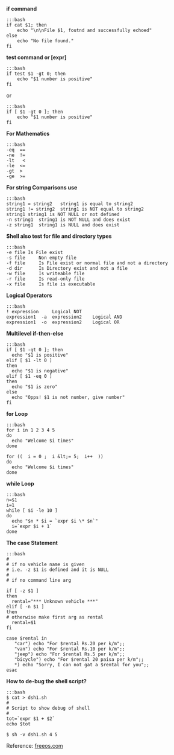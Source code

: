 **if command**

    :::bash
    if cat $1; then
        echo "\n\nFile $1, foutnd and successfully echoed"
    else
        echo "No file found."
    fi

**test command or [expr]**

    :::bash
    if test $1 -gt 0; then
        echo "$1 number is positive"
    fi

or

    :::bash
    if [ $1 -gt 0 ]; then
        echo "$1 number is positive"
    fi

**For Mathematics**


    :::bash
    -eq  ==
    -ne  !=
    -lt   <
    -le  <=
    -gt  >
    -ge  >=


**For string Comparisons use**


    :::bash
    string1 = string2	string1 is equal to string2
    string1 != string2	string1 is NOT equal to string2
    string1	string1 is NOT NULL or not defined 
    -n string1	string1 is NOT NULL and does exist
    -z string1	string1 is NULL and does exist


**Shell also test for file and directory types**


    :::bash
    -e file Is File exist
    -s file   	Non empty file
    -f file   	Is File exist or normal file and not a directory 
    -d dir    	Is Directory exist and not a file
    -w file  	Is writeable file
    -r file   	Is read-only file
    -x file   	Is file is executable


**Logical Operators**


    :::bash
    ! expression	 Logical NOT
    expression1  -a  expression2	Logical AND
    expression1  -o  expression2	Logical OR


**Multilevel if-then-else**


    :::bash
    if [ $1 -gt 0 ]; then
      echo "$1 is positive"
    elif [ $1 -lt 0 ]
    then
      echo "$1 is negative"
    elif [ $1 -eq 0 ]
    then
      echo "$1 is zero"
    else
      echo "Opps! $1 is not number, give number"
    fi


**for Loop**


    :::bash
    for i in 1 2 3 4 5
    do
      echo "Welcome $i times"
    done

    for ((  i = 0 ;  i &lt;= 5;  i++  ))
    do
      echo "Welcome $i times"
    done


**while Loop**


    :::bash
    n=$1
    i=1
    while [ $i -le 10 ]
    do
      echo "$n * $i = `expr $i \* $n`"
      i=`expr $i + 1`
    done


**The case Statement**


    :::bash
    #
    # if no vehicle name is given
    # i.e. -z $1 is defined and it is NULL
    #
    # if no command line arg

    if [ -z $1 ]
    then
      rental="*** Unknown vehicle ***"
    elif [ -n $1 ]
    then
    # otherwise make first arg as rental
      rental=$1
    fi

    case $rental in
       "car") echo "For $rental Rs.20 per k/m";;
       "van") echo "For $rental Rs.10 per k/m";;
       "jeep") echo "For $rental Rs.5 per k/m";;
       "bicycle") echo "For $rental 20 paisa per k/m";;
       *) echo "Sorry, I can not gat a $rental for you";;
    esac


**How to de-bug the shell script?**


    :::bash
    $ cat > dsh1.sh
    #
    # Script to show debug of shell
    #
    tot=`expr $1 + $2`
    echo $tot

    $ sh -v dsh1.sh 4 5


Reference: [freeos.com](http://www.freeos.com/guides/lsst/index.html)
